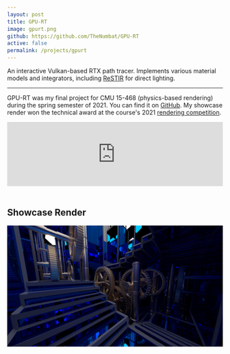 ```yaml
---
layout: post
title: GPU-RT
image: gpurt.png
github: https://github.com/TheNumbat/GPU-RT
active: false
permalink: /projects/gpurt
---
```


An interactive Vulkan-based RTX path tracer. Implements various material models and integrators, including [ReSTIR](https://research.nvidia.com/sites/default/files/pubs/2020-07_Spatiotemporal-reservoir-resampling/ReSTIR.pdf) for direct lighting.

<!--end_excerpt-->

---

GPU-RT was my final project for CMU 15-468 (physics-based rendering) during the spring semester of 2021. You can find it on [GitHub](https://github.com/TheNumbat/GPU-RT). My showcase render won the technical award at the course's 2021 [rendering competition](http://graphics.cs.cmu.edu/courses/15-468/rendering_competition.html).

<div class="videocontainer">
<embed src="https://drive.google.com/viewerng/viewer?embedded=true&url=https://thenumbat.github.io/assets/projects/gpurt-report.pdf" width="100%" class="video">
</div>
<br/>

## Showcase Render

![showcase render](/assets/projects/gpurt.png)
